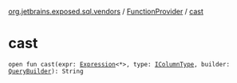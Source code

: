 [org.jetbrains.exposed.sql.vendors](../index.md) / [FunctionProvider](index.md) / [cast](.)

# cast

`open fun cast(expr: `[`Expression`](../../org.jetbrains.exposed.sql/-expression/index.md)`<*>, type: `[`IColumnType`](../../org.jetbrains.exposed.sql/-i-column-type/index.md)`, builder: `[`QueryBuilder`](../../org.jetbrains.exposed.sql/-query-builder/index.md)`): String`